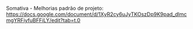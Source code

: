 Somativa - Melhorias padrão de projeto: https://docs.google.com/document/d/1XyR2cy6uJyTKOszDp9K9pad_dlmcmgYRFiyfuBFFiLY/edit?tab=t.0
